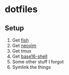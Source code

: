 # dotfiles

## Setup

1. Get [fish](https://fishshell.com/)
2. Get [neovim](https://neovim.io/)
3. Get tmux
4. Get [base16-shell](https://github.com/chriskempson/base16-shell)
5. Some other stuff I forgot
6. Symlink the things

